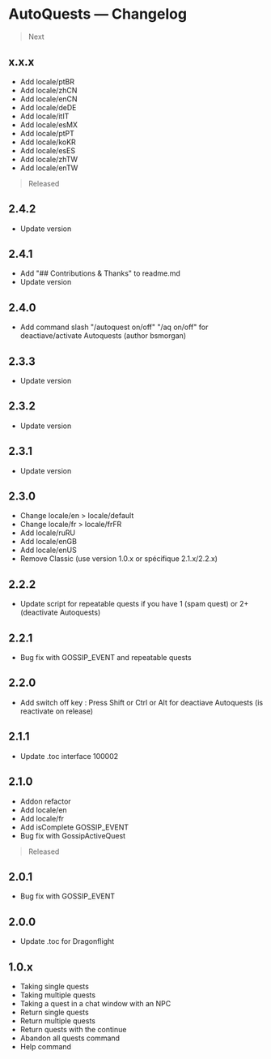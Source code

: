 # AutoQuests — Changelog

> Next
## x.x.x
- Add locale/ptBR
- Add locale/zhCN
- Add locale/enCN
- Add locale/deDE
- Add locale/itIT
- Add locale/esMX
- Add locale/ptPT
- Add locale/koKR
- Add locale/esES
- Add locale/zhTW
- Add locale/enTW


> Released
## 2.4.2
- Update version

## 2.4.1
- Add "## Contributions & Thanks" to readme.md
- Update version

## 2.4.0
- Add command slash "/autoquest on/off" "/aq on/off" for deactiave/activate Autoquests (author bsmorgan)

## 2.3.3
- Update version

## 2.3.2
- Update version

## 2.3.1
- Update version

## 2.3.0
- Change locale/en > locale/default
- Change locale/fr > locale/frFR
- Add locale/ruRU
- Add locale/enGB
- Add locale/enUS
- Remove Classic (use version 1.0.x or spécifique 2.1.x/2.2.x)

## 2.2.2
- Update script for repeatable quests if you have 1 (spam quest) or 2+ (deactivate Autoquests)

## 2.2.1
- Bug fix with GOSSIP_EVENT and repeatable quests

## 2.2.0
- Add switch off key : Press Shift or Ctrl or Alt for deactiave Autoquests (is reactivate on release)

## 2.1.1
- Update .toc interface 100002

## 2.1.0
- Addon refactor
- Add locale/en
- Add locale/fr
- Add isComplete GOSSIP_EVENT
- Bug fix with GossipActiveQuest

> Released
## 2.0.1
- Bug fix with GOSSIP_EVENT

## 2.0.0
- Update .toc for Dragonflight

## 1.0.x
- Taking single quests
- Taking multiple quests
- Taking a quest in a chat window with an NPC
- Return single quests
- Return multiple quests
- Return quests with the continue
- Abandon all quests command
- Help command